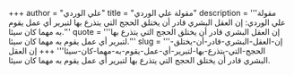 +++
author = "علي الوردي"
title = "مقولة علي الوردي"
description = '''مقولة علي الوردي: إن العقل البشري قادر أن يختلق الحجج التي يتذرع بها لتبرير أي عمل يقوم به مهما كان سيئا.'''
quote = '''إن العقل البشري قادر أن يختلق الحجج التي يتذرع بها لتبرير أي عمل يقوم به مهما كان سيئا.'''
slug = '''إن-العقل-البشري-قادر-أن-يختلق-الحجج-التي-يتذرع-بها-لتبرير-أي-عمل-يقوم-به-مهما-كان-سيئا'''
+++
إن العقل البشري قادر أن يختلق الحجج التي يتذرع بها لتبرير أي عمل يقوم به مهما كان سيئا.
